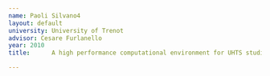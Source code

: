```yaml
---
name: Paoli Silvano4
layout: default
university: University of Trenot
advisor: Cesare Furlanello
year: 2010
title:  	A high performance computational environment for UHTS studies

---
```

